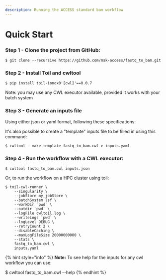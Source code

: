 ```yaml
---
description: Running the ACCESS standard bam workflow
---
```


# Quick Start

### Step 1 -  Clone the project from GitHub:

```text
$ git clone --recursive https://github.com/msk-access/fastq_to_bam.git
```

### Step 2 - Install Toil and cwltool

```text
$ pip install toil-ionox0'[cwl]'==0.0.7
```

Note: you may use any CWL executor available, provided it works with your batch system

### Step 3 - Generate an inputs file

Using either json or yaml format, following these specifications:

It's also possible to create a "template" inputs file to be filled in using this command:

```text
$ cwltool --make-template fastq_to_bam.cwl > inputs.yaml
```

### Step 4 - Run the workflow with a CWL executor:

```text
$ cwltool fastq_to_bam.cwl inputs.json
```

Or, to run the workflow on a HPC cluster using toil:

```text
$ toil-cwl-runner \
    --singularity \
    --jobStore my_jobStore \
    --batchSystem lsf \
    --workDir `pwd` \
    --outdir `pwd` \
    --logFile cwltoil.log \
    --writeLogs `pwd` \
    --logLevel DEBUG \
    --retryCount 2 \
    --disableCaching \
    --maxLogFileSize 20000000000 \
    --stats \
    fastq_to_bam.cwl \
    inputs.yaml
```

{% hint style="info" %}
**Note:** To see help for the inputs for any cwl workflow you can use:

$ cwltool fastq\_to\_bam.cwl --help
{% endhint %}


